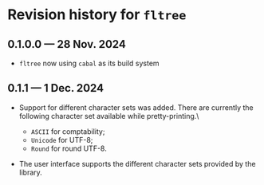 # Revision history for `fltree`

## 0.1.0.0 — 28 Nov. 2024

* `fltree` now using `cabal` as its build system

## 0.1.1 — 1 Dec. 2024

* Support for different character sets was added.  There are currently the
  following character set available while pretty-printing.\
  * `ASCII` for comptability;
  * `Unicode` for UTF-8;
  * `Round` for round UTF-8.

* The user interface supports the different character sets provided by the
  library.
